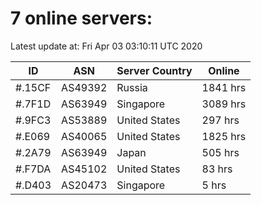 # 7 online servers:

Latest update at: Fri Apr 03 03:10:11 UTC 2020

| ID | ASN | Server Country | Online |
| -- | --- | -------------- | ------ |
| #.15CF | AS49392 | Russia | 1841 hrs |
| #.7F1D | AS63949 | Singapore | 3089 hrs |
| #.9FC3 | AS53889 | United States | 297 hrs |
| #.E069 | AS40065 | United States | 1825 hrs |
| #.2A79 | AS63949 | Japan | 505 hrs |
| #.F7DA | AS45102 | United States | 83 hrs |
| #.D403 | AS20473 | Singapore | 5 hrs |

